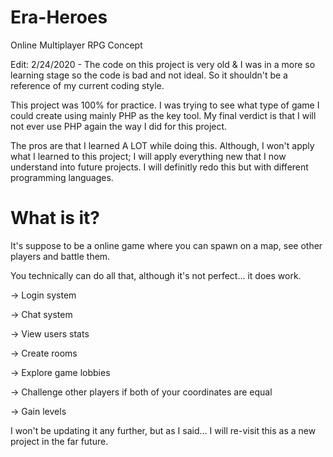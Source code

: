 # Era-Heroes
Online Multiplayer RPG Concept

Edit: 2/24/2020 - The code on this project is very old & I was in a more so learning stage so the code is bad and not ideal. So it shouldn't be a reference of my current coding style.

This project was 100% for practice.  I was trying to see what type of game I could create using mainly PHP as the key tool.  My final verdict is that I will not ever use PHP again the way I did for this project.  

The pros are that I learned A LOT while doing this.  Although, I won't apply what I learned to this project; I will apply everything new that I now understand into future projects.  I will definitly redo this but with different programming languages.

# What is it?
It's suppose to be a online game where you can spawn on a map, see other players and battle them.

You technically can do all that, although it's not perfect... it does work.

-> Login system

-> Chat system

-> View users stats

-> Create rooms

-> Explore game lobbies

-> Challenge other players if both of your coordinates are equal

-> Gain levels

I won't be updating it any further, but as I said... I will re-visit this as a new project in the far future.
